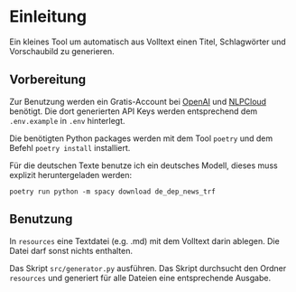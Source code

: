 # Einleitung

Ein kleines Tool um automatisch aus Volltext einen Titel, Schlagwörter und Vorschaubild zu generieren.

## Vorbereitung

Zur Benutzung werden ein Gratis-Account bei [OpenAI](https://beta.openai.com/) und 
[NLPCloud](https://nlpcloud.com/home/playground/image-generation) benötigt. 
Die dort generierten API Keys werden entsprechend dem `.env.example` in `.env` hinterlegt.

Die benötigten Python packages werden mit dem Tool `poetry` und dem Befehl `poetry install` installiert.

Für die deutschen Texte benutze ich ein deutsches Modell, dieses muss explizit heruntergeladen werden:

`poetry run python -m spacy download de_dep_news_trf`

## Benutzung

In `resources` eine Textdatei (e.g. .md) mit dem Volltext darin ablegen. Die Datei darf sonst nichts enthalten.

Das Skript `src/generator.py` ausführen. Das Skript durchsucht den Ordner `resources` und generiert für alle Dateien
eine entsprechende Ausgabe.

